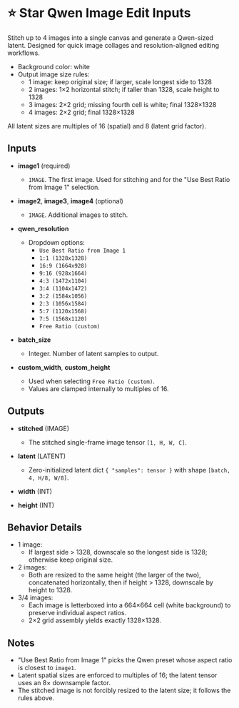 # ⭐ Star Qwen Image Edit Inputs

Stitch up to 4 images into a single canvas and generate a Qwen-sized latent. Designed for quick image collages and resolution-aligned editing workflows.

- Background color: white
- Output image size rules:
  - 1 image: keep original size; if larger, scale longest side to 1328
  - 2 images: 1×2 horizontal stitch; if taller than 1328, scale height to 1328
  - 3 images: 2×2 grid; missing fourth cell is white; final 1328×1328
  - 4 images: 2×2 grid; final 1328×1328

All latent sizes are multiples of 16 (spatial) and 8 (latent grid factor).

## Inputs

- __image1__ (required)
  - `IMAGE`. The first image. Used for stitching and for the "Use Best Ratio from Image 1" selection.

- __image2__, __image3__, __image4__ (optional)
  - `IMAGE`. Additional images to stitch.

- __qwen_resolution__
  - Dropdown options:
    - `Use Best Ratio from Image 1`
    - `1:1 (1328x1328)`
    - `16:9 (1664x928)`
    - `9:16 (928x1664)`
    - `4:3 (1472x1104)`
    - `3:4 (1104x1472)`
    - `3:2 (1584x1056)`
    - `2:3 (1056x1584)`
    - `5:7 (1120x1568)`
    - `7:5 (1568x1120)`
    - `Free Ratio (custom)`

- __batch_size__
  - Integer. Number of latent samples to output.

- __custom_width__, __custom_height__
  - Used when selecting `Free Ratio (custom)`.
  - Values are clamped internally to multiples of 16.

## Outputs

- __stitched__ (IMAGE)
  - The stitched single-frame image tensor `[1, H, W, C]`.

- __latent__ (LATENT)
  - Zero-initialized latent dict `{ "samples": tensor }` with shape `[batch, 4, H/8, W/8]`.

- __width__ (INT)
- __height__ (INT)

## Behavior Details

- 1 image:
  - If largest side > 1328, downscale so the longest side is 1328; otherwise keep original size.
- 2 images:
  - Both are resized to the same height (the larger of the two), concatenated horizontally, then if height > 1328, downscale by height to 1328.
- 3/4 images:
  - Each image is letterboxed into a 664×664 cell (white background) to preserve individual aspect ratios.
  - 2×2 grid assembly yields exactly 1328×1328.

## Notes

- "Use Best Ratio from Image 1" picks the Qwen preset whose aspect ratio is closest to `image1`.
- Latent spatial sizes are enforced to multiples of 16; the latent tensor uses an 8× downsample factor.
- The stitched image is not forcibly resized to the latent size; it follows the rules above.
